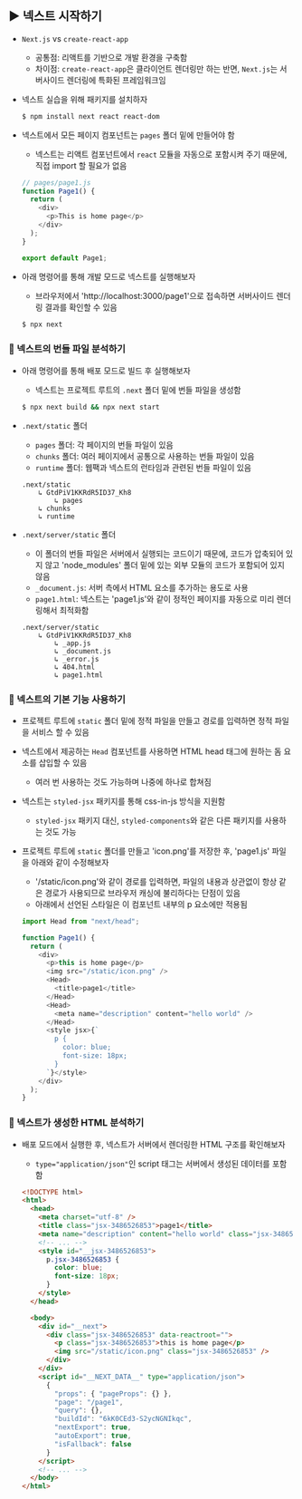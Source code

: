 ## ▶ 넥스트 시작하기

- `Next.js` vs `create-react-app`

  - 공통점: 리액트를 기반으로 개발 환경을 구축함
  - 차이점: `create-react-app`은 클라이언트 렌더링만 하는 반면, `Next.js`는 서버사이드 렌더링에 특화된 프레임워크임

- 넥스트 실습을 위해 패키지를 설치하자

  ```bash
  $ npm install next react react-dom
  ```

- 넥스트에서 모든 페이지 컴포넌트는 `pages` 폴더 밑에 만들어야 함

  - 넥스트는 리액트 컴포넌트에서 `react` 모듈을 자동으로 포함시켜 주기 때문에, 직접 import 할 필요가 없음

  ```js
  // pages/page1.js
  function Page1() {
    return (
      <div>
        <p>This is home page</p>
      </div>
    );
  }

  export default Page1;
  ```

- 아래 명령어를 통해 개발 모드로 넥스트를 실행해보자

  - 브라우저에서 'http://localhost:3000/page1'으로 접속하면 서버사이드 렌더링 결과를 확인할 수 있음

  ```bash
  $ npx next
  ```

### 🔹 넥스트의 번들 파일 분석하기

- 아래 명령어를 통해 배포 모드로 빌드 후 실행해보자

  - 넥스트는 프로젝트 루트의 `.next` 폴더 밑에 번들 파일을 생성함

  ```bash
  $ npx next build && npx next start
  ```

- `.next/static` 폴더

  - `pages` 폴더: 각 페이지의 번들 파일이 있음
  - `chunks` 폴더: 여러 페이지에서 공통으로 사용하는 번들 파일이 있음
  - `runtime` 폴더: 웹팩과 넥스트의 런타임과 관련된 번들 파일이 있음

  ```plain
  .next/static
      ↳ GtdPiV1KKRdR5ID37_Kh8
          ↳ pages
      ↳ chunks
      ↳ runtime
  ```

- `.next/server/static` 폴더

  - 이 폴더의 번들 파일은 서버에서 실행되는 코드이기 때문에, 코드가 압축되어 있지 않고 'node_modules' 폴더 밑에 있는 외부 모듈의 코드가 포함되어 있지 않음
  - `_document.js`: 서버 측에서 HTML 요소를 추가하는 용도로 사용
  - `page1.html`: 넥스트는 'page1.js'와 같이 정적인 페이지를 자동으로 미리 렌더링해서 최적화함

  ```plain
  .next/server/static
      ↳ GtdPiV1KKRdR5ID37_Kh8
          ↳ _app.js
          ↳ _document.js
          ↳ _error.js
          ↳ 404.html
          ↳ page1.html
  ```

### 🔹 넥스트의 기본 기능 사용하기

- 프로젝트 루트에 `static` 폴더 밑에 정적 파일을 만들고 경로를 입력하면 정적 파일을 서비스 할 수 있음
- 넥스트에서 제공하는 `Head` 컴포넌트를 사용하면 HTML head 태그에 원하는 돔 요소를 삽입할 수 있음

  - 여러 번 사용하는 것도 가능하며 나중에 하나로 합쳐짐

- 넥스트는 `styled-jsx` 패키지를 통해 css-in-js 방식을 지원함

  - `styled-jsx` 패키지 대신, `styled-components`와 같은 다른 패키지를 사용하는 것도 가능

- 프로젝트 루트에 `static` 폴더를 만들고 'icon.png'를 저장한 후, 'page1.js' 파일을 아래와 같이 수정해보자

  - '/static/icon.png'와 같이 경로를 입력하면, 파일의 내용과 상관없이 항상 같은 경로가 사용되므로 브라우저 캐싱에 불리하다는 단점이 있음
  - 아래에서 선언된 스타일은 이 컴포넌트 내부의 p 요소에만 적용됨

  ```js
  import Head from "next/head";

  function Page1() {
    return (
      <div>
        <p>this is home page</p>
        <img src="/static/icon.png" />
        <Head>
          <title>page1</title>
        </Head>
        <Head>
          <meta name="description" content="hello world" />
        </Head>
        <style jsx>{`
          p {
            color: blue;
            font-size: 18px;
          }
        `}</style>
      </div>
    );
  }
  ```

### 🔹 넥스트가 생성한 HTML 분석하기

- 배포 모드에서 실행한 후, 넥스트가 서버에서 렌더링한 HTML 구조를 확인해보자

  - `type="application/json"`인 script 태그는 서버에서 생성된 데이터를 포함함

  ```html
  <!DOCTYPE html>
  <html>
    <head>
      <meta charset="utf-8" />
      <title class="jsx-3486526853">page1</title>
      <meta name="description" content="hello world" class="jsx-3486526853" />
      <!-- ... -->
      <style id="__jsx-3486526853">
        p.jsx-3486526853 {
          color: blue;
          font-size: 18px;
        }
      </style>
    </head>

    <body>
      <div id="__next">
        <div class="jsx-3486526853" data-reactroot="">
          <p class="jsx-3486526853">this is home page</p>
          <img src="/static/icon.png" class="jsx-3486526853" />
        </div>
      </div>
      <script id="__NEXT_DATA__" type="application/json">
        {
          "props": { "pageProps": {} },
          "page": "/page1",
          "query": {},
          "buildId": "6kK0CEd3-S2ycNGNIkqc",
          "nextExport": true,
          "autoExport": true,
          "isFallback": false
        }
      </script>
      <!-- ... -->
    </body>
  </html>
  ```

